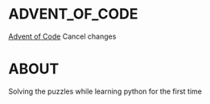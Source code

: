 # ADVENT_OF_CODE
[Advent of Code](https://adventofcode.com/)      Cancel changes


# ABOUT 
Solving the puzzles while learning python for the first time
